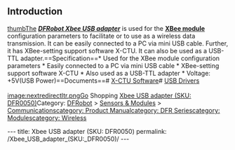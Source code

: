 <h2 id="introduction">Introduction</h2>
<p><a href="image:Xbee_USB_adapter_DFR0050.jpg" title="wikilink">thumbThe</a> <em><a href="https://www.dfrobot.com/product-72.html"><strong>DFRobot Xbee USB adapter</strong></a></em> is used for the <a href="https://www.dfrobot.com/category-89.html"><strong>XBee module</strong></a> configuration parameters to facilitate or to use as a wireless data transmission. It can be easily connected to a PC via mini USB cable. Further, it has XBee-setting support software X-CTU. It can also be used as a USB-TTL adapter.==Specification==* Used for the XBee module configuration parameters * Easily connected to a PC via mini USB cable * XBee-setting support software X-CTU * Also used as a USB-TTL adapter * Voltage: +5V(USB Power)==Documents==# <a href="http://www.digi.com/support/kbase/kbaseresultdetl.jsp?kb=125">X-CTU Software</a># <a href="http://www.dfrobot.com/image/data/DFR0174/atmega8u2%20usb%20driver(Windows).zip">USB Drivers</a><br /><br /><a href="image:nextredirectltr.png" title="wikilink">image:nextredirectltr.pngGo</a> Shopping <a href="https://www.dfrobot.com/product-72.html">Xbee USB adapter (SKU: DFR0050)</a>Category: <a href="https://www.dfrobot.com/">DFRobot</a> &gt; <a href="https://www.dfrobot.com/category-156.html">Sensors &amp; Modules</a> &gt; <a href="https://www.dfrobot.com/category-45.html">Communications</a><a href="category:_Product_Manual" title="wikilink">category: Product Manual</a><a href="category:_DFR_Series" title="wikilink">category: DFR Series</a><a href="category:_Modules" title="wikilink">category: Modules</a><a href="category:_Wireless" title="wikilink">category: Wireless</a></p>---
title: Xbee USB adapter (SKU: DFR0050)
permalink: /Xbee_USB_adapter_(SKU:_DFR0050)/
---

